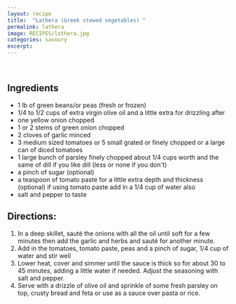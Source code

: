 ```yaml
---
layout: recipe
title:  "Lathera (Greek stewed vegetables) "
permalink: lathera
image: RECIPES/lathera.jpg
categories: savoury
excerpt:
---
```


<br>

## Ingredients

* 1 lb of green beans/or peas (fresh or frozen)
* 1/4 to 1/2 cups of extra virgin olive oil and a little extra for drizzling after
* one yellow onion chopped
* 1 or 2 stems of green onion chopped
* 2 cloves of garlic minced
* 3 medium sized tomatoes or 5 small grated or finely chopped or a large can of diced tomatoes
* 1 large bunch of parsley finely chopped about 1/4 cups worth and the same of dill if you like dill (less or none if you don't)
* a pinch of sugar (optional)
* a teaspoon of tomato paste for a little extra depth and thickness (optional) if using tomato paste add in a 1/4 cup of water also
* salt and pepper to taste


## Directions:

1. In a deep skillet, sauté the onions with all the oil until soft for a few minutes then add the garlic and herbs and sauté for another minute.  
2. Add in the tomatoes, tomato paste, peas and a pinch of sugar, 1/4 cup of water and stir well
3. Lower heat, cover and simmer until the sauce is thick so for about 30 to 45 minutes, adding a little water if needed. Adjust the seasoning with salt and pepper.
4. Serve with a drizzle of olive oil and sprinkle of some fresh parsley on top, crusty bread and feta or use as a sauce over pasta or rice.  
